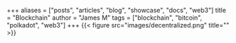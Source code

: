 +++
aliases = ["posts", "articles", "blog", "showcase", "docs", "web3"]
title = "Blockchain"
author = "James M"
tags = ["blockchain", "bitcoin", "polkadot", "web3"]
+++
{{< figure src="images/decentralized.png" title="" >}}
